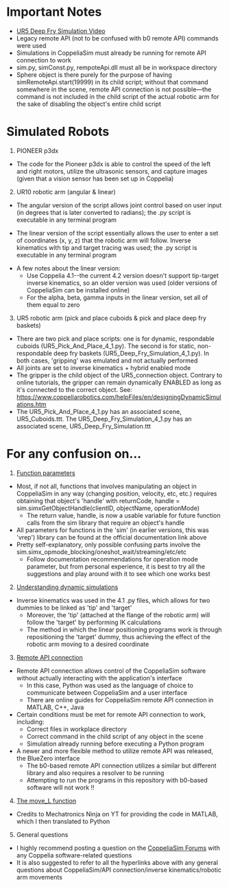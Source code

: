 # Important Notes

* [UR5 Deep Fry Simulation Video](https://www.youtube.com/watch?v=A1o8x-pBRHQ)
* Legacy remote API (not to be confused with b0 remote API) commands were used
* Simulations in CoppeliaSim must already be running for remote API connection to work
* sim.py, simConst.py, rempoteApi.dll must all be in workspace directory
* Sphere object is there purely for the purpose of having simRemoteApi.start(19999) in its child script; without that command somewhere in the scene, remote API connection is not possible—the command is not included in the child script of the actual robotic arm for the sake of disabling the object's entire child script

# Simulated Robots

1. PIONEER p3dx 
  * The code for the Pioneer p3dx is able to control the speed of the left and right motors, utilize the ultrasonic sensors, and capture images (given that a vision
sensor has been set up in Coppelia)

2. UR10 robotic arm (angular & linear)
 * The angular version of the script allows joint control based on user input (in degrees that is later converted to radians); the .py script is executable in any terminal program

* The linear version of the script essentially allows the user to enter a set of coordinates (x, y, z) that the robotic arm will follow. Inverse kinematics with tip and target tracing was used; the .py script is executable in any terminal program

- A few notes about the linear version:
   - Use Coppelia 4.1--the current 4.2 version doesn't support tip-target inverse kinematics, so an older version was used (older versions of CoppeliaSim can be installed online)
   - For the alpha, beta, gamma inputs in the linear version, set all of them equal to zero

3. UR5 robotic arm (pick and place cuboids & pick and place deep fry baskets)
* There are two pick and place scripts: one is for dynamic, respondable cuboids (UR5_Pick_And_Place_4_1.py). The second is for static, non-respondable deep fry baskets (UR5_Deep_Fry_Simulation_4_1.py). In both cases, 'gripping' was emulated and not actually performed
* All joints are set to inverse kinematics + hybrid enabled mode
* The gripper is the child object of the UR5_connection object. Contrary to online tutorials, the gripper can remain dynamically ENABLED as long as it's connected to the correct object. See: https://www.coppeliarobotics.com/helpFiles/en/designingDynamicSimulations.htm
* The UR5_Pick_And_Place_4_1.py has an associated scene, UR5_Cuboids.ttt. The UR5_Deep_Fry_Simulation_4_1.py has an associated scene, UR5_Deep_Fry_Simulation.ttt

# For any confusion on...

1. [Function parameters](https://www.coppeliarobotics.com/helpFiles/en/remoteApiFunctionsPython.htm)
- Most, if not all, functions that involves manipulating an object in CoppeliaSim in any way (changing position, velocity, etc, etc.) requires obtaining that object's 'handle' with returnCode, handle = sim.simxGetObjectHandle(clientID, objectName, operationMode)
   - The return value, handle, is now a usable variable for future function calls from the sim library that require an object's handle
- All parameters for functions in the 'sim' (in earlier versions, this was 'vrep') library can be found at the official documentation link above
- Pretty self-explanatory, only possible confusing parts involve the sim.simx_opmode_blocking/oneshot_wait/streaming/etc/etc
   - Follow documentation recommendations for operation mode parameter, but from personal experience, it is best to try all the suggestions and play around with it to see which one works best
2. [Understanding dynamic simulations](https://www.coppeliarobotics.com/helpFiles/en/designingDynamicSimulations.htm)
- Inverse kinematics was used in the 4.1 .py files, which allows for two dummies to be linked as 'tip' and 'target'
   - Moreover, the 'tip' (attached at the flange of the robotic arm) will follow the 'target' by performing IK calculations
   - The method in which the linear positioning programs work is through repositioning the 'target' dummy, thus achieving the effect of the robotic arm moving to a desired coordinate
3. [Remote API connection](https://youtu.be/SQont-mTnfM?t=982)
- Remote API connection allows control of the CoppeliaSim software without actually interacting with the application's interface
   - In this case, Python was used as the language of choice to communicate between CoppeliaSim and a user interface
   - There are online guides for CoppeliaSim remote API connection in MATLAB, C++, Java
- Certain conditions must be met for remote API connection to work, including:
   - Correct files in workplace directory
   - Correct command in the child script of any object in the scene
   - Simulation already running before executing a Python program
- A newer and more flexible method to utilize remote API was released, the BlueZero interface
   - The b0-based remote API connection utilizes a similar but different library and also requires a resolver to be running
   - Attempting to run the programs in this repository with b0-based software will not work !!
4. [The move_L function](https://youtu.be/CVoV08T0Aqo?t=948)
- Credits to Mechatronics Ninja on YT for providing the code in MATLAB, which I then translated to Python
5. General questions
- I highly recommend posting a question on the [CoppeliaSim Forums](ttps://forum.coppeliarobotics.com/) with any Coppelia software-related questions
- It is also suggested to refer to all the hyperlinks above with any general questions about CoppeliaSim/API connection/inverse kinematics/robotic arm movements
